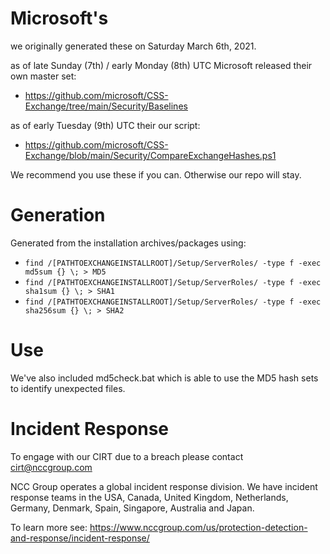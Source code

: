 # Microsoft's
we originally generated these on Saturday March 6th, 2021.

as of late Sunday (7th) / early Monday (8th) UTC Microsoft released  their own master set:

* https://github.com/microsoft/CSS-Exchange/tree/main/Security/Baselines

as of early Tuesday (9th) UTC their our script:

* https://github.com/microsoft/CSS-Exchange/blob/main/Security/CompareExchangeHashes.ps1

We recommend you use these if you can. Otherwise our repo will stay.

# Generation

Generated from the installation archives/packages using:
* `find /[PATHTOEXCHANGEINSTALLROOT]/Setup/ServerRoles/ -type f -exec md5sum {} \; > MD5`
* `find /[PATHTOEXCHANGEINSTALLROOT]/Setup/ServerRoles/ -type f -exec sha1sum {} \; > SHA1`
* `find /[PATHTOEXCHANGEINSTALLROOT]/Setup/ServerRoles/ -type f -exec sha256sum {} \; > SHA2`

# Use

We've also included md5check.bat which is able to use the MD5 hash sets to identify unexpected files.

# Incident Response

To engage with our CIRT due to a breach please contact cirt@nccgroup.com

NCC Group operates a global incident response division. We have incident response teams in the USA, Canada, United Kingdom, Netherlands, 
Germany, Denmark, Spain, Singapore, Australia and Japan.

To learn more see: https://www.nccgroup.com/us/protection-detection-and-response/incident-response/

